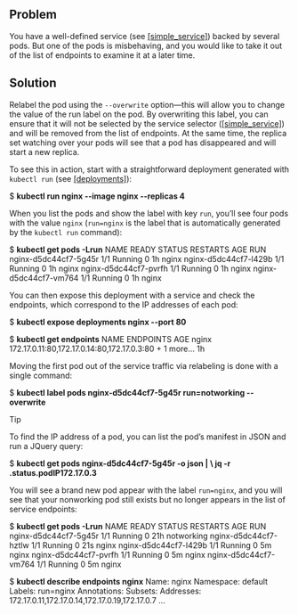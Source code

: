 ## Problem

You have a well-defined service (see [\[simple\_service\]](#simple_service)) backed by several pods. But one of the pods is misbehaving, and you would like to take it out of the list of endpoints to examine it at a later time.

## Solution

Relabel the pod using the `--overwrite` option—​this will allow you to change the value of the run label on the pod. By overwriting this label, you can ensure that it will not be selected by the service selector ([\[simple\_service\]](#simple_service)) and will be removed from the list of endpoints. At the same time, the replica set watching over your pods will see that a pod has disappeared and will start a new replica.

To see this in action, start with a straightforward deployment generated with `kubectl run` (see [\[deployments\]](#deployments)):

$ **kubectl run nginx --image nginx --replicas 4**

When you list the pods and show the label with key `run`, you’ll see four pods with the value `nginx` (`run=nginx` is the label that is automatically generated by the `kubectl run` command):

$ **kubectl get pods -Lrun**
NAME                     READY     STATUS            RESTARTS   AGE       RUN
nginx-d5dc44cf7-5g45r    1/1       Running           0          1h        nginx
nginx-d5dc44cf7-l429b    1/1       Running           0          1h        nginx
nginx-d5dc44cf7-pvrfh    1/1       Running           0          1h        nginx
nginx-d5dc44cf7-vm764    1/1       Running           0          1h        nginx

You can then expose this deployment with a service and check the endpoints, which correspond to the IP addresses of each pod:

$ **kubectl expose deployments nginx --port 80**

$ **kubectl get endpoints**
NAME         ENDPOINTS                                                 AGE
nginx        172.17.0.11:80,172.17.0.14:80,172.17.0.3:80 + 1 more...   1h

Moving the first pod out of the service traffic via relabeling is done with a single command:

$ **kubectl label pods nginx-d5dc44cf7-5g45r run=notworking --overwrite**

Tip

To find the IP address of a pod, you can list the pod’s manifest in JSON and run a JQuery query:

$ **kubectl get pods nginx-d5dc44cf7-5g45r -o json | \\
  jq -r .status.podIP172.17.0.3**

You will see a brand new pod appear with the label `run=nginx`, and you will see that your nonworking pod still exists but no longer appears in the list of service endpoints:

$ **kubectl get pods -Lrun**
NAME                     READY     STATUS        RESTARTS   AGE       RUN
nginx-d5dc44cf7-5g45r    1/1       Running       0          21h       notworking
nginx-d5dc44cf7-hztlw    1/1       Running       0          21s       nginx
nginx-d5dc44cf7-l429b    1/1       Running       0          5m        nginx
nginx-d5dc44cf7-pvrfh    1/1       Running       0          5m        nginx
nginx-d5dc44cf7-vm764    1/1       Running       0          5m        nginx

$ **kubectl describe endpoints nginx**
Name:         nginx
Namespace:    default
Labels:       run=nginx
Annotations:  <none>
Subsets:
  Addresses:          172.17.0.11,172.17.0.14,172.17.0.19,172.17.0.7
...